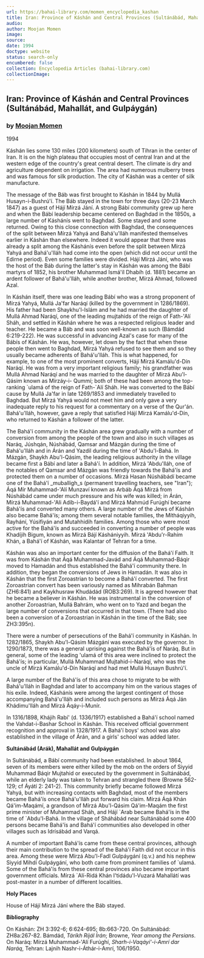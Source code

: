 ```yaml
---
url: https://bahai-library.com/momen_encyclopedia_kashan
title: Iran: Province of Káshán and Central Provinces (Sultánábád, Mahallát, and Gulpáygán)
audio: 
author: Moojan Momen
image: 
source: 
date: 1994
doctype: website
status: search-only
encumbered: false
collection: Encyclopedia Articles (bahai-library.com)
collectionImage: 
---
```



## Iran: Province of Káshán and Central Provinces (Sultánábád, Mahallát, and Gulpáygán)

### by [Moojan Momen](https://bahai-library.com/author/Moojan+Momen)

1994


Káshán lies some 130 miles (200 kilometers) south of Tihran in the center of Iran. It is on the high plateau that occupies most of central Iran and at the western edge of the country's great central desert. The climate is dry and agriculture dependent on irrigation. The area had numerous mulberry trees and was famous for silk production. The city of Káshán was a center of silk manufacture.

The message of the Báb was first brought to Káshán in 1844 by Mullá Husayn-i-Bushrú'í. The Báb stayed in the town for three days (20-23 March 1847) as a guest of Hájí Mírzá Jání. A strong Bábí community grew up here and when the Bábí leadership became centered on Baghdad in the 1850s, a large number of Káshánís went to Baghdad. Some stayed and some returned. Owing to this close connection with Baghdad, the consequences of the split between Mírzá Yahyá and Bahá'u'lláh manifested themselves earlier in Káshán than elsewhere. Indeed it would appear that there was already a split among the Káshánís even before the split between Mírzá Yahyá and Bahá'u'lláh had come into the open (which did not occur until the Edirne period). Even some families were divided. Hájí Mírzá Jání, who was the host of the Báb during the latter's stay in Káshán was among the Bábí martyrs of 1852, his brother Muhammad Ismá'íl Dhabíh (d. 1881) became an ardent follower of Bahá'u'lláh, while another brother, Mírzá Ahmad, followed Azal.

In Káshán itself, there was one leading Bábí who was a strong proponent of Mírzá Yahyá, Mullá Ja'far Naráqí (killed by the government in 1286/1869). His father had been Shaykhu'l-Islám and he had married the daughter of Mullá Ahmad Naráqí, one of the leading mujtahids of the reign of Fath-'Alí Sháh, and settled in Káshán where he was a respected religious leader and teacher. He became a Báb and was soon well-known as such (Bámdád 6:219-222). He was successful in advancing Azal's case for many of the Bábís of Káshán. He was, however, let down by the fact that when these people then went to Baghdad, Mírzá Yahyá refused to see them and so they usually became adherents of Bahá'u'lláh. This is what happened, for example, to one of the most prominent converts, Hájí Mírzá Kamálu'd-Dín Naráqí. He was from a very important religious family; his grandfather was Mullá Ahmad Naráqí and he was married to the daughter of Mírzá Abu'l-Qásim known as Mírzáy-i- Qummí; both of these had been among the top-ranking \`ulamá of the reign of Fath-\`Alí Sháh. He was converted to the Bábí cause by Mullá Ja'far in late 1269/1853 and immediately travelled to Baghdad. But Mírzá Yahyá would not meet him and only gave a very inadequate reply to his request for a commentary on a verse of the Qur'án. Bahá'u'lláh, however, gave a reply that satisfied Hájí Mírzá Kamálu'd-Dín, who returned to Káshán a follower of the latter.

The Bahá'í community in the Káshán area grew gradually with a number of conversion from among the people of the town and also in such villages as Naráq, Júshqán, Núshábád, Qamsar and Mázgán during the time of Bahá'u'lláh and in Árán and Yazdil during the time of 'Abdu'l-Bahá. In Mázgán, Shaykh Abu'l-Qásim, the leading religious authority in the village became first a Bábí and later a Bahá'í. In addition, Mírzá 'Abdu'lláh, one of the notables of Qamsar and Mázgán was friendly towards the Bahá'ís and protected them on a number of occasions. Mírzá Hasan Núshábádí became one of the Bahá'í _muballigh_s (permanent travelling teachers, see "Iran"); Áqá Mír Muhammad-'Alí Munzaví known as Arbáb Áqá Mírzá from Núshábád came under much pressure and his wife was killed; in Árán, Mírzá Muhammad-'Ali Adíb-i-Baydá'í and Mírzá Mahmúd Furúghí became Bahá'ís and converted many others. A large number of the Jews of Káshán also became Bahá'ís; among them several notable families, the Mítháqiyyih, Rayhání, Yúsifiyán and Mutahhidih families. Among those who were most active for the Bahá'ís and succeeded in converting a number of people was Khadíjih Bigum, known as Mírzá Bájí Káshániyyih. Mírzá 'Abdu'r-Rahím Khán, a Bahá'í of Káshán, was Kalantar of Tehran for a time.

Káshán was also an important center for the diffusion of the Bahá'í Faith. It was from Káshán that Áqá Muhammad-Javád and Áqá Muhammad-Báqir moved to Hamadán and thus established the Bahá'í community there. In addition, they began the conversions of Jews in Hamadán. It was also in Káshán that the first Zoroastrian to become a Bahá'í converted. The first Zoroastrian convert has been variously named as Mihrabán Bahman (ZH6:841) and Kaykhusraw Khudádád (ROB3:269). It is agreed however that he became a believer in Káshán. He was instrumental in the conversion of another Zoroastrian, Mullá Bahrám, who went on to Yazd and began the large number of conversions that occurred in that town. (There had also been a conversion of a Zoroastrian in Káshán in the time of the Báb; see ZH3:395n).

There were a number of persecutions of the Bahá'í community in Káshán. In 1282/1865, Shaykh Abu'l-Qásim Mázgání was executed by the governor. In 1290/1873, there was a general uprising against the Bahá'ís of Naráq. But in general, some of the leading 'ulamá of this area were inclined to protect the Bahá'ís; in particular, Mullá Muhammad Mujtahid-i-Naráqí, who was the uncle of Mírzá Kamálu'd-Dín Naráqí and had met Mullá Husayn Bushrú'í.

A large number of the Bahá'ís of this area chose to migrate to be with Bahá'u'lláh in Baghdad and later to accompany him on the various stages of his exile. Indeed, Káshánís were among the largest contingent of those accompanying Bahá'u'lláh and included such persons as Mírzá Áqá Ján Khádimu'lláh and Mírzá Áqáy-i-Munír.

In 1316/1898, Khájih Rabí' (d. 1336/1917) established a Bahá'í school named the Vahdat-i-Bashar School in Káshán. This received official government recognition and approval in 1328/1917. A Bahá'í boys' school was also established in the village of Árán, and a girls' school was added later.

**Sultánábád (Arák), Mahallát and Gulpáygán**

In Sultánábád, a Bábí community had been established. In about 1864, seven of its members were either killed by the mob on the orders of Siyyid Muhammad Báqir Mujtahid or executed by the government in Sultánábád, while an elderly lady was taken to Tehran and strangled there (Browne 562-129; cf Áyátí 2: 241-2). This community briefly became followed Mírzá Yahyá, but with increasing contacts with Baghdad, most of the members became Bahá'ís once Bahá'u'lláh put forward his claim. Mírzá Áqá Khán Qá'im-Maqámí, a grandson of Mírzá Abu'l-Qásim Qá'im-Maqám the first prime minister of Muhammad Sháh, and Hájí \`Arab became Bahá'ís in the time of \`Abdu'l-Bahá. In the village of Sháhábád near Sultánábád some 400 persons became Bahá'ís and Bahá'í communities also developed in other villages such as Idrísábád and Varqá.

A number of important Bahá'ís came from these central provinces, although their main contribution to the spread of the Bahá'í Faith did not occur in this area. Among these were Mírzá Abu'l-Fadl Gulpáygání (q.v.) and his nephew Siyyid Mihdí Gulpáygání, who both came from prominent families of \`ulamá. Some of the Bahá'ís from these central provinces also became important government officials. Mírzá \`Alí-Ridá Khán I'tidádu'l-Vuzará Mahallátí was post-master in a number of different localities.

**Holy Places**

House of Hájí Mírzá Jání where the Báb stayed.

**Bibliography**

On Káshán: ZH 3:392-6; 6:624-695; 8b:663-720. On Sultánábád: ZH8a:267-82. Bámdád, _Táríkh Rijál Írán_; Browne, _Year among the Persians_. On Naráq: Mírzá Muhammad-'Alí Furúghí, _Sharh-i-Vaqáyi'-i-Amrí dar Naráq_, Tehran: Lajnih Nashr-i-Áthár-i-Amrí, 106/1950.